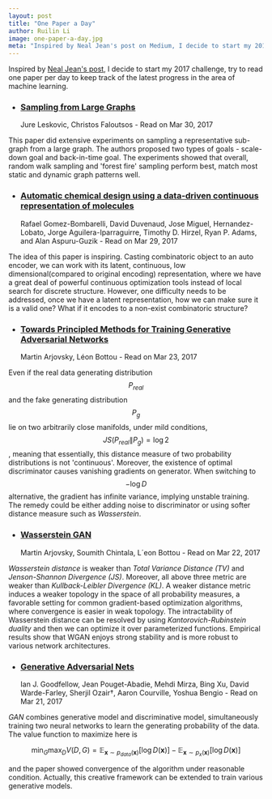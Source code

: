 ```yaml
---
layout: post
title: "One Paper a Day"
author: Ruilin Li
image: one-paper-a-day.jpg
meta: "Inspired by Neal Jean's post on Medium, I decide to start my 2017 challenge, try to read one paper per day to keep track of the latest progress in the area of machine learning."
---
```


Inspired by [Neal Jean's post](https://medium.com/@nealjean/2017-challenge-one-paper-a-day-9d7811accd09#.wqq4ozcim), I decide to start my 2017 challenge, try to read one paper per day to keep track of the latest progress in the area of machine learning.



* ### [Sampling from Large Graphs](https://cs.stanford.edu/people/jure/pubs/sampling-kdd06.pdf)
  Jure Leskovic, Christos Faloutsos - Read on Mar 30, 2017

This paper did extensive experiments on sampling a representative sub-graph from a large graph. The authors proposed two types of goals - scale-down goal and back-in-time goal. The experiments showed that overall, random walk sampling and 'forest fire' sampling perform best, match most static and dynamic graph patterns well.


* ### [Automatic chemical design using a data-driven continuous representation of molecules](https://arxiv.org/pdf/1610.02415.pdf)
  Rafael Gomez-Bombarelli, David Duvenaud, Jose Miguel, Hernandez-Lobato, Jorge Aguilera-Iparraguirre, Timothy D. Hirzel, Ryan P. Adams, and Alan Aspuru-Guzik - Read on Mar 29, 2017

The idea of this paper is inspiring. Casting combinatoric object to an auto encoder, we can work with its latent, continuous, low dimensional(compared to original encoding) representation, where we have a great deal of powerful continuous optimization tools instead of local search for discrete structure. However, one difficulty needs to be addressed, once we have a latent representation, how we can make sure it is a valid one? What if it encodes to a non-exist combinatoric structure?



* ### [Towards Principled Methods for Training Generative Adversarial Networks](https://arxiv.org/pdf/1701.04862.pdf)
  Martin Arjovsky, Léon Bottou - Read on Mar 23, 2017

Even if the real data generating distribution $$P_{real}$$ and the fake generating distribution $$P_g$$ lie on two arbitrarily close manifolds, under mild conditions, $$ JS(P_{real} \| P_g) = \log 2 $$, meaning that essentially, this distance measure of two probability distributions is not 'continuous'. Moreover, the existence of optimal discriminator causes vanishing gradients on generator. When switching to $$ -\log D $$ alternative, the gradient has infinite variance, implying unstable training. The remedy could be either adding noise to discriminator or using softer distance measure such as _Wasserstein_.



* ### [Wasserstein GAN](https://arxiv.org/pdf/1701.07875.pdf)
  Martin Arjovsky, Soumith Chintala, L´eon Bottou - Read on Mar 22, 2017

_Wasserstein distance_ is  weaker than _Total Variance Distance (TV)_ and _Jenson-Shannon Divergence (JS)_. Moreover, all above three metric are weaker than _Kullback-Leibler Divergence (KL)_. A weaker distance metric induces a weaker topology in the space of all probability measures, a favorable setting for common gradient-based optimization algorithms, where convergence is easier in weak topology. The intractability of Wasserstein distance can be resolved by using _Kantorovich-Rubinstein duality_ and then we can optimize it over parameterized functions. Empirical results show that WGAN enjoys strong stability and is more robust to various network architectures.



* ### [Generative Adversarial Nets](https://arxiv.org/pdf/1406.2661.pdf)
  Ian J. Goodfellow, Jean Pouget-Abadie, Mehdi Mirza, Bing Xu, David Warde-Farley, Sherjil Ozair†, Aaron Courville, Yoshua Bengio - Read on Mar 21, 2017

_GAN_ combines generative model and discriminative model, simultaneously training two neural networks to learn the generating probability of the data. The value function to maximize here is

$$
	\displaystyle \min_{G}\max_{D} V(D,G) = \mathbb{E}_{\boldsymbol{x} \sim p_{data}(\boldsymbol{x})} [\log D(\boldsymbol{x})] - \mathbb{E}_{\boldsymbol{x} \sim p_{x}(\boldsymbol{x})} [\log D(\boldsymbol{x})]    
$$

and the paper showed convergence of the algorithm under reasonable condition. Actually, this creative framework can be extended to train various generative models.
